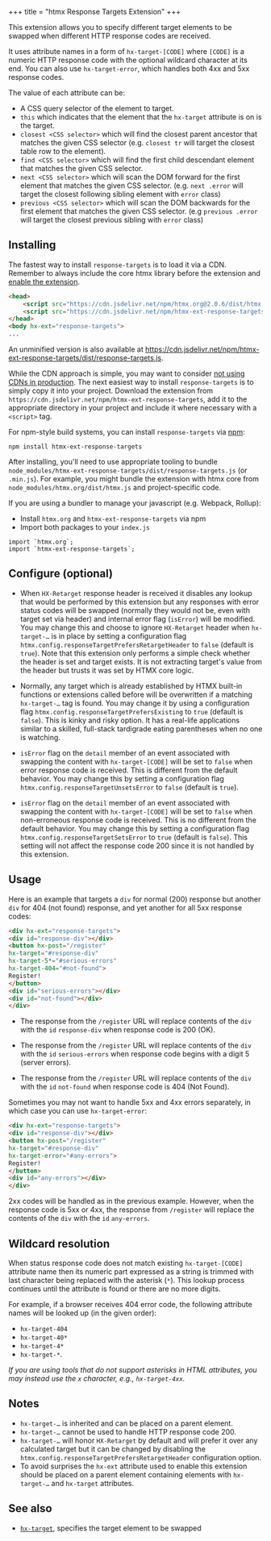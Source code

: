 +++
title = "htmx Response Targets Extension"
+++


This extension allows you to specify different target elements to be swapped when
different HTTP response codes are received.

It uses attribute names in a form of ``hx-target-[CODE]`` where `[CODE]` is a numeric
HTTP response code with the optional wildcard character at its end. You can also use
`hx-target-error`, which handles both 4xx and 5xx response codes.

The value of each attribute can be:

* A CSS query selector of the element to target.
* `this` which indicates that the element that the `hx-target` attribute is on is the target.
* `closest <CSS selector>` which will find the closest parent ancestor that matches the given CSS selector
(e.g. `closest tr` will target the closest table row to the element).
* `find <CSS selector>` which will find the first child descendant element that matches the given CSS selector.
* `next <CSS selector>` which will scan the DOM forward for the first element that matches the given CSS selector.
(e.g. `next .error` will target the closest following sibling element with `error` class)
* `previous <CSS selector>` which will scan the DOM backwards for the first element that matches the given CSS selector.
(e.g `previous .error` will target the closest previous sibling with `error` class)

## Installing

The fastest way to install `response-targets` is to load it via a CDN. Remember to always include the core htmx library before the extension and [enable the extension](#usage).
```HTML
<head>
    <script src="https://cdn.jsdelivr.net/npm/htmx.org@2.0.6/dist/htmx.min.js" integrity="sha384-HGfztofotfshcF7+8n44JQL2oJmowVChPTg48S+jvZoztPfvwD79OC/LTtG6dMp+" crossorigin="anonymous"></script>
    <script src="https://cdn.jsdelivr.net/npm/htmx-ext-response-targets@2.0.2" integrity="sha384-T41oglUPvXLGBVyRdZsVRxNWnOOqCynaPubjUVjxhsjFTKrFJGEMm3/0KGmNQ+Pg" crossorigin="anonymous"></script>
</head>
<body hx-ext="response-targets">
...
```
An unminified version is also available at https://cdn.jsdelivr.net/npm/htmx-ext-response-targets/dist/response-targets.js.

While the CDN approach is simple, you may want to consider [not using CDNs in production](https://blog.wesleyac.com/posts/why-not-javascript-cdn). The next easiest way to install `response-targets` is to simply copy it into your project. Download the extension from `https://cdn.jsdelivr.net/npm/htmx-ext-response-targets`, add it to the appropriate directory in your project and include it where necessary with a `<script>` tag.

For npm-style build systems, you can install `response-targets` via [npm](https://www.npmjs.com/):
```shell
npm install htmx-ext-response-targets
```
After installing, you'll need to use appropriate tooling to bundle `node_modules/htmx-ext-response-targets/dist/response-targets.js` (or `.min.js`). For example, you might bundle the extension with htmx core from `node_modules/htmx.org/dist/htmx.js` and project-specific code.

If you are using a bundler to manage your javascript (e.g. Webpack, Rollup):
- Install `htmx.org` and `htmx-ext-response-targets` via npm
- Import both packages to your `index.js`
```JS
import `htmx.org`;
import `htmx-ext-response-targets`; 
```

## Configure (optional)

* When `HX-Retarget` response header is received it disables any lookup that would be
performed by this extension but any responses with error status codes will be
swapped (normally they would not be, even with target set via header) and internal
error flag (`isError`) will be modified. You may change this and choose to ignore
`HX-Retarget` header when `hx-target-…` is in place by setting a configuration flag
`htmx.config.responseTargetPrefersRetargetHeader` to `false` (default is
`true`). Note that this extension only performs a simple check whether the header
is set and target exists. It is not extracting target's value from the header but
trusts it was set by HTMX core logic.

* Normally, any target which is already established by HTMX built-in functions or
extensions called before will be overwritten if a matching `hx-target-…` tag is
found. You may change it by using a configuration flag
`htmx.config.responseTargetPrefersExisting` to `true` (default is `false`). This is
kinky and risky option. It has a real-life applications similar to a skilled,
full-stack tardigrade eating parentheses when no one is watching.

* `isError` flag on the `detail` member of an event associated with swapping the
content with `hx-target-[CODE]` will be set to `false` when error response code is
received. This is different from the default behavior. You may change this by
setting a configuration flag `htmx.config.responseTargetUnsetsError` to `false`
(default is `true`).

* `isError` flag on the `detail` member of an event associated with swapping the
content with `hx-target-[CODE]` will be set to `false` when non-erroneous response
code is received. This is no different from the default behavior. You may change
this by setting a configuration flag `htmx.config.responseTargetSetsError` to
`true` (default is `false`). This setting will not affect the response code 200
since it is not handled by this extension.

## Usage

Here is an example that targets a `div` for normal (200) response but another `div`
for 404 (not found) response, and yet another for all 5xx response codes:

```html
<div hx-ext="response-targets">
<div id="response-div"></div>
<button hx-post="/register"
hx-target="#response-div"
hx-target-5*="#serious-errors"
hx-target-404="#not-found">
Register!
</button>
<div id="serious-errors"></div>
<div id="not-found"></div>
</div>
```

* The response from the `/register` URL will replace contents of the `div` with the
`id` `response-div` when response code is 200 (OK).

* The response from the `/register` URL will replace contents of the `div` with the `id`
`serious-errors` when response code begins with a digit 5 (server errors).

* The response from the `/register` URL will replace contents of the `div` with
the `id` `not-found` when response code is 404 (Not Found).

Sometimes you may not want to handle 5xx and 4xx errors separately, in which case you
can use `hx-target-error`:

```html
<div hx-ext="response-targets">
<div id="response-div"></div>
<button hx-post="/register"
hx-target="#response-div"
hx-target-error="#any-errors">
Register!
</button>
<div id="any-errors"></div>
</div>
```

2xx codes will be handled as in the previous example. However, when the response code is 5xx
or 4xx, the response from `/register` will replace the contents of the `div` with the `id`
`any-errors`.

## Wildcard resolution

When status response code does not match existing `hx-target-[CODE]` attribute name
then its numeric part expressed as a string is trimmed with last character being
replaced with the asterisk (`*`). This lookup process continues until the attribute
is found or there are no more digits.

For example, if a browser receives 404 error code, the following attribute names will
be looked up (in the given order):

* `hx-target-404`
* `hx-target-40*`
* `hx-target-4*`
* `hx-target-*`.


_If you are using tools that do not support asterisks in HTML attributes, you
may instead use the `x` character, e.g., `hx-target-4xx`._

## Notes

* `hx-target-…` is inherited and can be placed on a parent element.
* `hx-target-…` cannot be used to handle HTTP response code 200.
* `hx-target-…` will honor `HX-Retarget` by default and will prefer it over any
calculated target but it can be changed by disabling the
`htmx.config.responseTargetPrefersRetargetHeader` configuration option.
* To avoid surprises the `hx-ext` attribute used to enable this extension should be
placed on a parent element containing elements with `hx-target-…` and `hx-target`
attributes.

## See also

* [`hx-target`](https://htmx.org/attributes/hx-target), specifies the target element to be swapped
